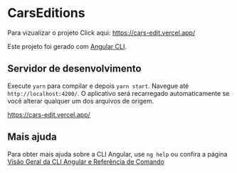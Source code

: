 # CarsEditions

Para vizualizar o projeto Click aqui: 
https://cars-edit.vercel.app/



Este projeto foi gerado com [Angular CLI](https://github.com/angular/angular-cli).

## Servidor de desenvolvimento

Execute `yarn` para compilar e depois `yarn start`. Navegue até `http://localhost:4200/`. O aplicativo será recarregado automaticamente se você alterar qualquer um dos arquivos de origem.

https://cars-edit.vercel.app/

## Mais ajuda

Para obter mais ajuda sobre a CLI Angular, use `ng help` ou confira a página [Visão Geral da CLI Angular e Referência de Comando](https://angular.io/cli)
